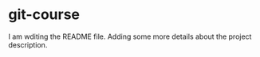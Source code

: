 # git-course

I am wditing the README file. Adding some more details about the project description.
